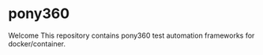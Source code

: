 # pony360
Welcome
This repository contains pony360 test automation frameworks for docker/container. 

